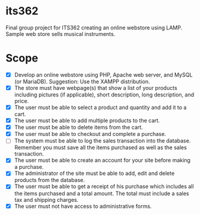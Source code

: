 # its362
Final group project for ITS362 creating an online webstore using LAMP.<br />
Sample web store sells musical instruments. 

# Scope
- [x] Develop an online webstore using PHP, Apache web server, and MySQL (or MariaDB).  Suggestion: Use the XAMPP distribution. 
- [x] The store must have webpage(s) that show a list of your products including pictures (if applicable), short description, long description, and price. 
- [x] The user must be able to select a product and quantity and add it to a cart. 
- [x] The user must be able to add multiple products to the cart.
- [x] The user must be able to delete items from the cart. 
- [x] The user must be able to checkout and complete a purchase.
- [ ] The system must be able to log the sales transaction into the database.  Remember you must save all the items purchased as well as the sales transaction. 
- [x] The user must be able to create an account for your site before making a purchase. 
- [x] The administrator of the site must be able to add, edit and delete products from the database. 
- [x] The user must be able to get a receipt of his purchase which includes all the items purchased and a total amount.  The total must include a sales tax and shipping charges. 
- [x] The user must not have access to administrative forms.
